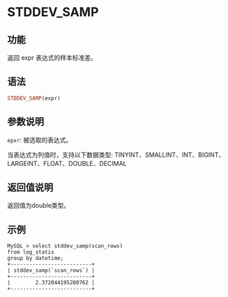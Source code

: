 # STDDEV_SAMP

## 功能

返回 expr 表达式的样本标准差。

## 语法

```Haskell
STDDEV_SAMP(expr)
```

## 参数说明

`epxr`: 被选取的表达式。

当表达式为列值时，支持以下数据类型: TINYINT、SMALLINT、INT、BIGINT、LARGEINT、FLOAT、DOUBLE、DECIMAL

## 返回值说明

返回值为double类型。

## 示例

```plain text
MySQL > select stddev_samp(scan_rows)
from log_statis
group by datetime;
+--------------------------+
| stddev_samp(`scan_rows`) |
+--------------------------+
|        2.372044195280762 |
+--------------------------+
```
